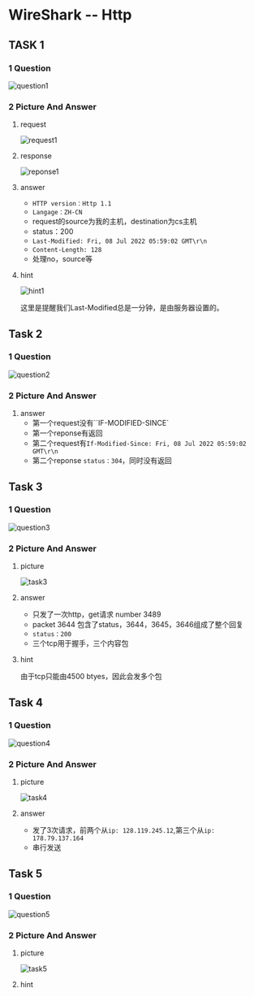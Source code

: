 # WireShark -- Http

## TASK 1

### 1 Question

![question1](https://cdn.jsdelivr.net/gh/wangzd02091/blog_images@main/img/question1.png)

### 2 Picture And Answer

1. request

   ![request1](https://cdn.jsdelivr.net/gh/wangzd02091/blog_images@main/img/request1.png)

2. response

   ![reponse1](https://cdn.jsdelivr.net/gh/wangzd02091/blog_images@main/img/reponse1.png)

3. answer

   - `HTTP version：Http 1.1`
   - `Langage：ZH-CN`
   - request的source为我的主机，destination为cs主机
   - status：200
   - `Last-Modified: Fri, 08 Jul 2022 05:59:02 GMT\r\n`
   - `Content-Length: 128`
   - 处理no，source等

4. hint

   ![hint1](https://cdn.jsdelivr.net/gh/wangzd02091/blog_images@main/img/hint1.png)

   这里是提醒我们Last-Modified总是一分钟，是由服务器设置的。

## Task 2

### 1 Question

![question2](https://cdn.jsdelivr.net/gh/wangzd02091/blog_images@main/img/question2.png)

### 2 Picture And Answer

1. answer
   - 第一个request没有``IF-MODIFIED-SINCE`
   - 第一个reponse有返回
   - 第二个request有`If-Modified-Since: Fri, 08 Jul 2022 05:59:02 GMT\r\n `
   - 第二个reponse `status：304`，同时没有返回

## Task 3

### 1 Question

![question3](https://cdn.jsdelivr.net/gh/wangzd02091/blog_images@main/img/question3.png)

### 2 Picture And Answer

1. picture

   ![task3](https://cdn.jsdelivr.net/gh/wangzd02091/blog_images@main/img/task3.png)

2. answer

   - 只发了一次http，get请求 number 3489
   - packet 3644 包含了status，3644，3645，3646组成了整个回复
   - `status：200`
   - 三个tcp用于握手，三个内容包

3. hint

   由于tcp只能由4500 btyes，因此会发多个包

## Task 4

### 1 Question

![question4](https://cdn.jsdelivr.net/gh/wangzd02091/blog_images@main/img/question4.png)

### 2 Picture And Answer

1. picture

   ![task4](https://cdn.jsdelivr.net/gh/wangzd02091/blog_images@main/img/task4.png)

2. answer

   - 发了3次请求，前两个从`ip: 128.119.245.12`,第三个从`ip: 178.79.137.164`
   - 串行发送

## Task 5

### 1 Question

![question5](https://cdn.jsdelivr.net/gh/wangzd02091/blog_images@main/img/question5.png)

### 2 Picture And Answer

1. picture

   ![task5](https://cdn.jsdelivr.net/gh/wangzd02091/blog_images@main/img/task5.png)

2. hint
